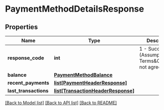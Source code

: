 # PaymentMethodDetailsResponse

## Properties
Name | Type | Description | Notes
------------ | ------------- | ------------- | -------------
**response_code** | **int** | 1 - Success; 34 - (Assumption) Terms&amp;Conditions not agreed; | [optional] 
**balance** | [**PaymentMethodBalance**](PaymentMethodBalance.md) |  | [optional] 
**recent_payments** | [**list[PaymentHeaderResponse]**](PaymentHeaderResponse.md) |  | [optional] 
**last_transactions** | [**list[TransactionHeaderResponse]**](TransactionHeaderResponse.md) |  | [optional] 

[[Back to Model list]](../README.md#documentation-for-models) [[Back to API list]](../README.md#documentation-for-api-endpoints) [[Back to README]](../README.md)



